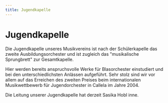 ```yaml
---
title: Jugendkapelle
---
```


Jugendkapelle
=============

Die Jugendkapelle unseres Musikvereins ist nach der Schülerkapelle das zweite Ausbildungsorchester und ist zugleich das "musikalische Sprungbrett" zur Gesamtkapelle. 

Hier werden bereits anspruchsvolle Werke für Blasorchester einstudiert und bei den unterschiedlichsten Anlässen aufgeführt. Sehr stolz sind wir vor allem auf das Erreichen des zweiten Preises beim internationalen Musikwettbewerb für Jugendorchester in Callela im Jahre 2004. 

Die Leitung unserer Jugendkapelle hat derzeit Sasika Hobl inne. 
 
